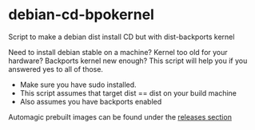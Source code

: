# debian-cd-bpokernel
Script to make a debian dist install CD but with dist-backports kernel

Need to install debian stable on a machine? Kernel too old for your hardware? Backports kernel new enough? This script will help you if you answered yes to all of those.

* Make sure you have sudo installed.
* This script assumes that target dist == dist on your build machine
* Also assumes you have backports enabled


Automagic prebuilt images can be found under the [releases section](https://github.com/imranh2/debian-cd-bpokernel/releases)
